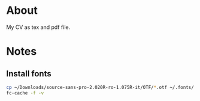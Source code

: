 # About

My CV as tex and pdf file.

# Notes

## Install fonts

```sh
cp ~/Downloads/source-sans-pro-2.020R-ro-1.075R-it/OTF/*.otf ~/.fonts/
fc-cache -f -v
```
